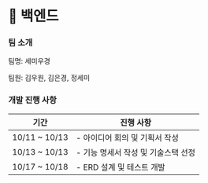 # 🎈 백엔드

### 팀 소개 

팀명: 세미우경

팀원: 김우원, 김은경, 정세미

### 개발 진행 사항

| 기간            | 진행 사항                 |
|---------------|-----------------------|
| 10/11 ~ 10/13 | - 아이디어 회의 및 기획서 작성    |
| 10/13 ~ 10/13 | - 기능 명세서 작성 및 기술스택 선정 |
| 10/17 ~ 10/18 | - ERD 설계 및 테스트 개발     |